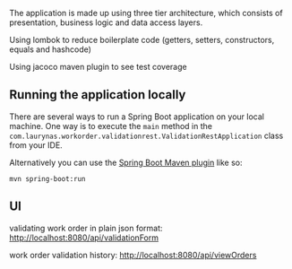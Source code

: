 The application is made up using three tier architecture, which consists of presentation, business logic and data access
layers.

Using lombok to reduce boilerplate code (getters, setters, constructors, equals and hashcode)

Using jacoco maven plugin to see test coverage

## Running the application locally

There are several ways to run a Spring Boot application on your local machine. One way is to execute the `main` method
in the `com.laurynas.workorder.validationrest.ValidationRestApplication` class from your IDE.

Alternatively you can use the [Spring Boot Maven plugin](https://docs.spring.io/spring-boot/docs/current/reference/html/build-tool-plugins-maven-plugin.html) like so:

```shell
mvn spring-boot:run
```

## UI

validating work order in plain json format:
[http://localhost:8080/api/validationForm](http://localhost:8080/api/validationForm)

work order validation history:
[http://localhost:8080/api/viewOrders](http://localhost:8080/api/viewOrders)
